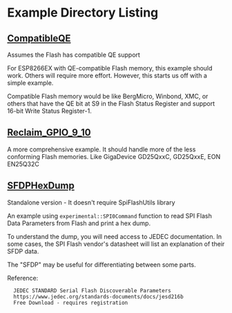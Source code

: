 # Example Directory Listing

## [CompatibleQE](https://github.com/mhightower83/SpiFlashUtils/blob/master/examples/CompatibleQE)

Assumes the Flash has compatible QE support

For ESP8266EX with QE-compatible Flash memory, this example should work.
Others will require more effort. However, this starts us off with a simple example.

Compatible Flash memory would be like BergMicro, Winbond, XMC, or others that have the QE bit at S9 in the Flash Status Register and support 16-bit Write Status Register-1.

## [Reclaim_GPIO_9_10](https://github.com/mhightower83/SpiFlashUtils/blob/master/examples/Reclaim_GPIO_9_10)

A more comprehensive example. It should handle more of the less conforming Flash memories. Like GigaDevice GD25QxxC, GD25QxxE, EON EN25Q32C

## [SFDPHexDump](https://github.com/mhightower83/SpiFlashUtils/tree/master/examples/SFDPHexDump)

Standalone version - It doesn't require SpiFlashUtils library

An example using `experimental::SPI0Command` function to read SPI Flash Data Parameters from Flash and print a hex dump.

To understand the dump, you will need access to JEDEC documentation. In some cases, the SPI Flash vendor's datasheet will list an explanation of their SFDP data.

The "SFDP" may be useful for differentiating between some parts.

Reference:
```
  JEDEC STANDARD Serial Flash Discoverable Parameters
  https://www.jedec.org/standards-documents/docs/jesd216b
  Free Download - requires registration
```

